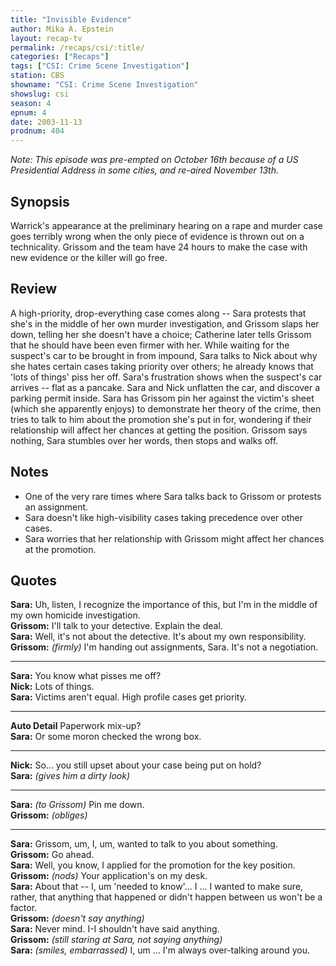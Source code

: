 ```yaml
---
title: "Invisible Evidence"
author: Mika A. Epstein
layout: recap-tv
permalink: /recaps/csi/:title/
categories: ["Recaps"]
tags: ["CSI: Crime Scene Investigation"]
station: CBS
showname: "CSI: Crime Scene Investigation"
showslug: csi
season: 4
epnum: 4
date: 2003-11-13
prodnum: 404  
---
```


_Note: This episode was pre-empted on October 16th because of a US Presidential Address in some cities, and re-aired November 13th._

## Synopsis

Warrick's appearance at the preliminary hearing on a rape and murder case goes terribly wrong when the only piece of evidence is thrown out on a technicality. Grissom and the team have 24 hours to make the case with new evidence or the killer will go free.

## Review

A high-priority, drop-everything case comes along -- Sara protests that she's in the middle of her own murder investigation, and Grissom slaps her down, telling her she doesn't have a choice; Catherine later tells Grissom that he should have been even firmer with her. While waiting for the suspect's car to be brought in from impound, Sara talks to Nick about why she hates certain cases taking priority over others; he already knows that 'lots of things' piss her off. Sara's frustration shows when the suspect's car arrives -- flat as a pancake. Sara and Nick unflatten the car, and discover a parking permit inside. Sara has Grissom pin her against the victim's sheet (which she apparently enjoys) to demonstrate her theory of the crime, then tries to talk to him about the promotion she's put in for, wondering if their relationship will affect her chances at getting the position. Grissom says nothing, Sara stumbles over her words, then stops and walks off.

## Notes

* One of the very rare times where Sara talks back to Grissom or protests an assignment.   
* Sara doesn't like high-visibility cases taking precedence over other cases.  
* Sara worries that her relationship with Grissom might affect her chances at the promotion.

## Quotes

**Sara:** Uh, listen, I recognize the importance of this, but I'm in the middle of my own homicide investigation.  
**Grissom:** I'll talk to your detective. Explain the deal.  
**Sara:** Well, it's not about the detective. It's about my own responsibility.  
**Grissom:** _(firmly)_ I'm handing out assignments, Sara. It's not a negotiation.  

- - -

**Sara:** You know what pisses me off?  
**Nick:** Lots of things.  
**Sara:** Victims aren't equal. High profile cases get priority.  

- - -

**Auto Detail** Paperwork mix-up?  
**Sara:** Or some moron checked the wrong box.  

- - -

**Nick:** So... you still upset about your case being put on hold?  
**Sara:** _(gives him a dirty look)_  

- - -

**Sara:** _(to Grissom)_ Pin me down.  
**Grissom:** _(obliges)_  

- - -

**Sara:** Grissom, um, I, um, wanted to talk to you about something.  
**Grissom:** Go ahead.  
**Sara:** Well, you know, I applied for the promotion for the key position.  
**Grissom:** _(nods)_ Your application's on my desk.  
**Sara:** About that -- I, um 'needed to know'... I ... I wanted to make sure, rather, that anything that happened or didn't happen between us won't be a factor.  
**Grissom:** _(doesn't say anything)_  
**Sara:** Never mind. I-I shouldn't have said anything.  
**Grissom:** _(still staring at Sara, not saying anything)_  
**Sara:** _(smiles, embarrassed)_ I, um ... I'm always over-talking around you.
